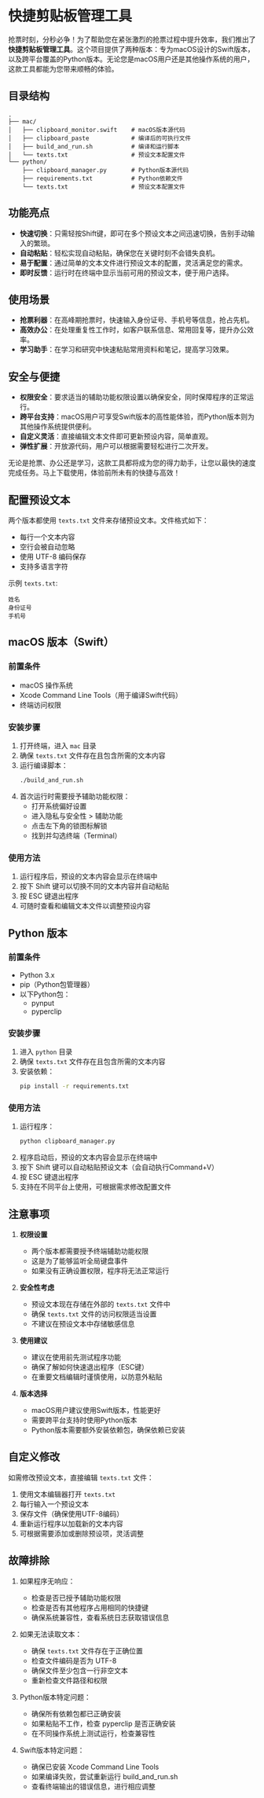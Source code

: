 # 快捷剪贴板管理工具

抢票时刻，分秒必争！为了帮助您在紧张激烈的抢票过程中提升效率，我们推出了**快捷剪贴板管理工具**。这个项目提供了两种版本：专为macOS设计的Swift版本，以及跨平台覆盖的Python版本。无论您是macOS用户还是其他操作系统的用户，这款工具都能为您带来顺畅的体验。

## 目录结构

```
.
├── mac/
│   ├── clipboard_monitor.swift    # macOS版本源代码
│   ├── clipboard_paste            # 编译后的可执行文件
│   ├── build_and_run.sh           # 编译和运行脚本
│   └── texts.txt                  # 预设文本配置文件
└── python/
    ├── clipboard_manager.py       # Python版本源代码
    ├── requirements.txt           # Python依赖文件
    └── texts.txt                  # 预设文本配置文件
```

## 功能亮点

- **快速切换**：只需轻按Shift键，即可在多个预设文本之间迅速切换，告别手动输入的繁琐。
- **自动粘贴**：轻松实现自动粘贴，确保您在关键时刻不会错失良机。
- **易于配置**：通过简单的文本文件进行预设文本的配置，灵活满足您的需求。
- **即时反馈**：运行时在终端中显示当前可用的预设文本，便于用户选择。

## 使用场景

- **抢票利器**：在高峰期抢票时，快速输入身份证号、手机号等信息，抢占先机。
- **高效办公**：在处理重复性工作时，如客户联系信息、常用回复等，提升办公效率。
- **学习助手**：在学习和研究中快速粘贴常用资料和笔记，提高学习效果。

## 安全与便捷

- **权限安全**：要求适当的辅助功能权限设置以确保安全，同时保障程序的正常运行。
- **跨平台支持**：macOS用户可享受Swift版本的高性能体验，而Python版本则为其他操作系统提供便利。
- **自定义灵活**：直接编辑文本文件即可更新预设内容，简单直观。
- **弹性扩展**：开放源代码，用户可以根据需要轻松进行二次开发。

无论是抢票、办公还是学习，这款工具都将成为您的得力助手，让您以最快的速度完成任务。马上下载使用，体验前所未有的快捷与高效！

## 配置预设文本

两个版本都使用 `texts.txt` 文件来存储预设文本。文件格式如下：
- 每行一个文本内容
- 空行会被自动忽略
- 使用 UTF-8 编码保存
- 支持多语言字符

示例 `texts.txt`:
```
姓名
身份证号
手机号
```

## macOS 版本（Swift）

### 前置条件

- macOS 操作系统
- Xcode Command Line Tools（用于编译Swift代码）
- 终端访问权限

### 安装步骤

1. 打开终端，进入 `mac` 目录
2. 确保 `texts.txt` 文件存在且包含所需的文本内容
3. 运行编译脚本：
   ```bash
   ./build_and_run.sh
   ```
4. 首次运行时需要授予辅助功能权限：
   - 打开系统偏好设置
   - 进入隐私与安全性 > 辅助功能
   - 点击左下角的锁图标解锁
   - 找到并勾选终端（Terminal）

### 使用方法

1. 运行程序后，预设的文本内容会显示在终端中
2. 按下 Shift 键可以切换不同的文本内容并自动粘贴
3. 按 ESC 键退出程序
4. 可随时查看和编辑文本文件以调整预设内容

## Python 版本

### 前置条件

- Python 3.x
- pip（Python包管理器）
- 以下Python包：
  - pynput
  - pyperclip

### 安装步骤

1. 进入 `python` 目录
2. 确保 `texts.txt` 文件存在且包含所需的文本内容
3. 安装依赖：
   ```bash
   pip install -r requirements.txt
   ```

### 使用方法

1. 运行程序：
   ```bash
   python clipboard_manager.py
   ```
2. 程序启动后，预设的文本内容会显示在终端中
3. 按下 Shift 键可以自动粘贴预设文本（会自动执行Command+V）
4. 按 ESC 键退出程序
5. 支持在不同平台上使用，可根据需求修改配置文件

## 注意事项

1. **权限设置**
   - 两个版本都需要授予终端辅助功能权限
   - 这是为了能够监听全局键盘事件
   - 如果没有正确设置权限，程序将无法正常运行

2. **安全性考虑**
   - 预设文本现在存储在外部的 `texts.txt` 文件中
   - 确保 `texts.txt` 文件的访问权限适当设置
   - 不建议在预设文本中存储敏感信息

3. **使用建议**
   - 建议在使用前先测试程序功能
   - 确保了解如何快速退出程序（ESC键）
   - 在重要文档编辑时谨慎使用，以防意外粘贴

4. **版本选择**
   - macOS用户建议使用Swift版本，性能更好
   - 需要跨平台支持时使用Python版本
   - Python版本需要额外安装依赖包，确保依赖已安装

## 自定义修改

如需修改预设文本，直接编辑 `texts.txt` 文件：
1. 使用文本编辑器打开 `texts.txt`
2. 每行输入一个预设文本
3. 保存文件（确保使用UTF-8编码）
4. 重新运行程序以加载新的文本内容
5. 可根据需要添加或删除预设项，灵活调整

## 故障排除

1. 如果程序无响应：
   - 检查是否已授予辅助功能权限
   - 检查是否有其他程序占用相同的快捷键
   - 确保系统兼容性，查看系统日志获取错误信息

2. 如果无法读取文本：
   - 确保 `texts.txt` 文件存在于正确位置
   - 检查文件编码是否为 UTF-8
   - 确保文件至少包含一行非空文本
   - 重新检查文件路径和权限

3. Python版本特定问题：
   - 确保所有依赖包都已正确安装
   - 如果粘贴不工作，检查 pyperclip 是否正确安装
   - 在不同操作系统上测试运行，检查兼容性

4. Swift版本特定问题：
   - 确保已安装 Xcode Command Line Tools
   - 如果编译失败，尝试重新运行 build_and_run.sh
   - 查看终端输出的错误信息，进行相应调整
